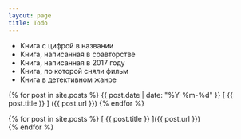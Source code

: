 ```yaml
---
layout: page
title: Todo
---
```

- Книга с цифрой в названии
- Книга, написанная в соавторстве 
- Книга, написанная в 2017 году 
- Книга, по которой сняли фильм 
- Книга в детективном жанре

{% for post in site.posts %} 
  {{ post.date | date: "%Y-%m-%d" }}  [ {{ post.title }} ] ({{ post.url }})
{% endfor %}


{% for post in site.posts %}
  [ {{ post.title }} ]({{ post.url }}) <!--  &raquo;  {{ post.date | date: "%Y-%m-%d" }} -->  
{% endfor %}
